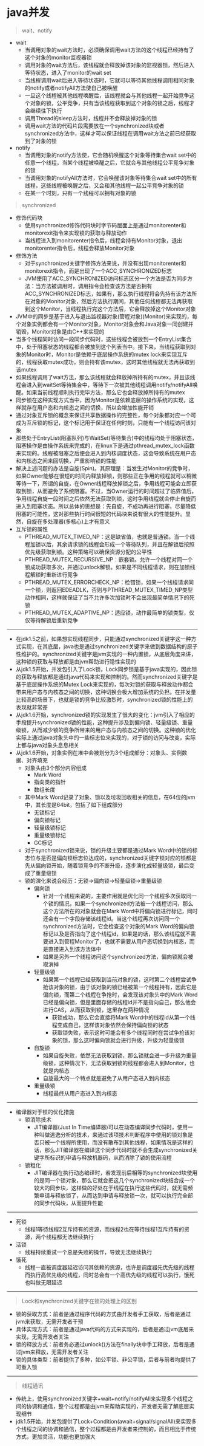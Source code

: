 # java并发

> wait、notify

* wait
    * 当调用对象的wait方法时，必须确保调用wait方法的这个线程已经持有了这个对象的monitor监视器锁
    * 调用对象的wait方法后，该线程就会释放掉该对象的监视器锁，然后进入等待状态，进入了monitor的wait set
    * 当线程调用wait后进入等待状态时，它就可以等待其他线程调用相同对象的notify或者notifyAll方法使自己被唤醒
    * 一旦这个线程被其他线程唤醒后，该线程就会与其他线程一起开始竞争这个对象的锁，公平竞争，只有当该线程获取到这个对象的锁之后，线程才会继续往下执行
    * 调用Thread的sleep方法时，线程并不会释放掉对象的锁
    * 调用wait方法的代码片段需要放在一个synchronized块或者synchronized方法中，这样才可以保证线程在调用wait方法之前已经获取到了对象的锁
*  notify
    * 当调用对象的notify方法使，它会随机唤醒这个对象等待集合wait set中的任意一个线程，当某个线程被唤醒之后，它就会与其他线程公平竞争对象的锁
    * 当调用对象的notifyAll方法时，它会唤醒该对象等待集合wait set中的所有线程，这些线程被唤醒之后，又会和其他线程一起公平竞争对象的锁
    * 在某一个时刻，只有一个线程可以拥有对象的锁
    
> synchronized

* 修饰代码块	
    * 使用synchronized修饰代码块时字节码层面上是通过monitorenter和monitorexit指令来实现锁的获取与释放动作
    * 当线程进入到monitorenter指令后，线程会持有Monitor对象，退出monitorenter指令后，线程会释放Monitor对象
* 修饰方法
    * 对于synchronized关键字修饰方法来说，并没有出现monitorenter和monitorexit指令，而是出现了一个ACC_SYNCHRONIZED标志
    * JVM使用了ACC_SYNCHRONIZED访问标志区分一个方法是否为同步方法：当方法被调用时，调用指令会检查该方法是否拥有ACC_SYNCHRONIZED标志，如果有，那么执行线程将会先持有该方法所在对象的Monitor对象，然后方法执行期间，其他任何线程都无法再获取到这个Monitor，当线程执行完这个方法后，它会释放掉这个Monitor对象
* JVM中的同步是基于进入与退出监视器对象(管程对象)(Monitor)来实现的，每个对象实例都会有一个Monitor对象，Monitor对象会和Java对象一同创建并销毁，Monitor对象是由C++来实现的
* 当多个线程同时访问一段同步代码时，这些线程会被放到一个EntryList集合中，处于阻塞状态的线程都会被放到这个列表当中。接下来，当线程获取到对象的Monitor时，Monitor是依赖于底层操作系统的mutex lock来实现互斥的，线程获取mutex成功，则会持有该mutex，这时其他线程就无法再获取到该mutex
* 如果线程调用了wait方法，那么该线程就会释放掉所持有的mutex，并且该线程会进入到waitSet等待集合中，等待下一次被其他线程调用notify/notifyAll唤醒。如果当前线程顺利执行完毕方法，那么它也会释放掉所持有的mutex
* 同步锁在这种实现方式当中，因为Monitor是依赖底层的操作系统的实现，这样就存在用户态和内核态之间的切换，所以会增加性能开销
* 通过对象互斥锁的概念来保证共享数据操作的完整性，每个对象都对应一个可成为互斥锁的标记，这个标记用于保证在任何时刻，只能有一个线程访问该对象
* 那些处于EntryList(阻塞队列)与WaitSet(等待集合)中的线程均处于阻塞状态，阻塞操作是由操作系统来完成的，在linux下是通过pthread_mutex_lock函数来实现的。线程被阻塞之后便会进入到内核调度状态，这会导致系统在用户态和内核态之间来回切换，严重影响锁的性能
* 解决上述问题的办法是自旋(Spin)。其原理是：当发生对Monitor的竞争时，如果Owner能够在很短的时间内释放掉锁，则那些正在争用的线程就可以稍微等待一下，所谓的自旋，在Owner线程释放掉锁之后，争用线程可能会立即获取到锁，从而避免了系统阻塞。不过，当Owner运行的时间超过了临界值后，争用线程自旋一段时间之后依然无法获取到锁，这时争用线程就会停止自旋而进入到阻塞状态。所以总体的思想是：先自旋，不成功再进行阻塞，尽量降低阻塞的可能性，这对那些执行时间很短的代码块来说有很大的性能提升。显然，自旋在多处理器(多核心)上才有意义
* 互斥锁的属性
    * PTHREAD_MUTEX_TIMED_NP：这是缺省值，也就是普通锁。当一个线程加锁以后，其余请求锁的线程会形成一个等待队列，并且在解锁后按照优先级获取到锁。这种策略可以确保资源分配的公平性
    * PTHREAD_MUTEX_RECURSIVE_NP：嵌套锁。允许一个线程对同一个锁成功获取多次，并通过unlock解锁。如果是不同线程请求，则在加锁线程解锁时重新进行竞争
    * PTHREAD_MUTEX_ERRORCHECK_NP：检错锁，如果一个线程请求同一个锁，则返回EDEADLK，否则与PTHREAD_MUTEX_TIMED_NP类型动作相同，这样就保证了当不允许多次加锁时不会出现最简单情况下的死锁
    * PTHREAD_MUTEX_ADAPTIVE_NP：适应锁，动作最简单的锁类型，仅仅等待解锁后重新竞争
    
---

* 在jdk1.5之前，如果想实现线程同步，只能通过synchronized关键字这一种方式实现，在其底层，java也是通过synchronized关键字来做到数据结构的原子性维护的。synchronized关键字是jvm实现的一种内置锁，从底层角度来讲，这种锁的获取与释放都是由jvm帮助进行隐性实现的
* 从jdk1.5开始，并发包引入了Lock锁，Lock同步锁是基于java实现的，因此锁的获取与释放都是通过java代码来实现和控制的。然而synchronized关键字是基于底层操作系统的Mutex Lock来实现的，每次对锁的获取与释放动作都会带来用户态与内核态之间的切换，这种切换会极大增加系统的负担。在并发量比较高的场景下，也就是锁的竞争比较激烈时，synchronized锁的性能上的表现就非常差
* 从jdk1.6开始，synchronized锁的实现发生了很大的变化：jvm引入了相应的手段提升synchronized锁的性能，这种提升涉及到偏向锁、轻量级锁、重量级锁，从而减少锁的竞争所带来的用户态与内核态之间的切换。这种锁的优化实际上通过java对象头中的一些标志位来实现的，对于锁的访问与改变，实际上都与java对象头息息相关
* 从jdk1.6开始，对象实例在堆中会被划分为3个组成部分：对象头、实例数据、对齐填充
    * 对象头由3个部分内容组成
        * Mark Word
        * 指向类的指针
        * 数组长度
    * 其中Mark Word记录了对象、锁以及垃圾回收相关的信息，在64位的jvm中，其长度是64bit，包括了如下组成部分
        * 无锁标记
        * 偏向锁标记
        * 轻量级锁标记
        * 重量级锁标记
        * GC标记
    * 对于synchronized锁来说，锁的升级主要都是通过Mark Word中的锁的标志位与是否是偏向锁标志位达成的，synchronized关键字锁对应的锁都是先从偏向锁开始，随着锁竞争的不断升级，逐步演化成轻量级锁，最后变成了重量级锁
    * 锁的演化来说会经历：无锁->偏向锁->轻量级锁->重量级锁
        * 偏向锁
            * 针对一个线程来说的，主要作用就是优化同一个线程多次获取同一个锁的情况，如果一个synchronized方法被一个线程访问，那么这个方法所在的对象就会在Mark Word中将偏向锁进行标记，同时还会有一个字段存储该线程id。当这个线程再次访问同一个synchronized方法时，它会检查这个对象的Mark Word的偏向锁标记以及是否指向了这个线程id，如果是的话，那么该线程就不需要进入到管程Monitor了，也就不需要从用户态切换到内核态，而是直接进入到该方法体中
            * 如果是另外一个线程访问这个synchronized方法，偏向锁就会被取消掉
        * 轻量级锁
            * 如果第一个线程已经获取到当前对象的锁，这时第二个线程尝试争抢该对象的锁，由于该对象的锁已经被第一个线程持有，因此它是偏向锁，而第二个线程在争抢时，会发现该对象头中的Mark Word已经是偏向锁，但是里面存储的线程id并不是指向自己，那么他会进行CAS，从而获取到锁，这里存在两种情况
                * 获锁成功，那么它会直接将Mark Word中的线程id从第一个线程变成自己，这样该对象依然会保持偏向锁的状态
                * 获取锁失败，表示这时可能会有多个线程同时在尝试争抢该对象的锁，那么这时偏向锁就会进行升级，升级为轻量级锁
        * 自旋锁
            * 如果自旋失败，依然无法获取到锁，那么锁就会进一步升级为重量级锁，这种情况下，无法获取到锁的线程都会进入到Monitor，也就是内核态
            * 自旋最大的一个特点就是避免了从用户态进入到内核态
        * 重量级锁
            * 线程最终从用户态进入到内核态
            
---

* 编译器对于锁的优化措施
    * 锁消除技术
        * JIT编译器(Just In Time编译器)可以在动态编译同步代码时，使用一种叫做逃逸分析的技术，来通过该项技术判断程序中使用的锁对象是否只被一个线程所使用，而没有散布到其他线程，如果情况是这样的话，那么JIT编译器在编译这个同步代码时就不会生成synchronized关键字所标识的申请与释放机器码，从而消除了锁的使用流程
    * 锁粗化
        * JIT编译器在执行动态编译时，若发现前后相等的synchronized块使用的是同一个锁对象，那么它就会把这几个synchronized块结合成一个较大的同步块，这样做的好处在于线程在执行这些代码时，就无需频繁申请与释放锁了，从而达到申请与释放锁一次，就可以执行完全部的同步代码块，从而提升性能

---

* 死锁
    * 线程1等待线程2互斥持有的资源，而线程2也在等待线程1互斥持有的资源，两个线程都无法继续执行
* 活锁
    * 线程持续重试一个总是失败的操作，导致无法继续执行
* 饿死
    * 线程一直被调度器延迟访问其依赖的资源，也许是调度器先优先级的线程而执行高优先级的线程，同时总会有一个高优先级的线程可以执行，饿死也叫做无限延迟
    
---

> Lock和synchronized关键字在锁的处理上的区别

* 锁的获取方式：前者是通过程序代码的方式由开发者手工获取，后者是通过jvm来获取，无需开发者干预
* 具体实现方式：前者是通过java代码的方式来实现的，后者是通过jvm底层来实现，无需开发者关注
* 锁的释放方式：前者务必通过unlock()方法在finally块中手工释放，后者是通过jvm来释放，无需开发者关注
* 锁的具体类型：前者提供了多种，如公平锁、非公平锁，后者与前者均提供了可重入锁

---

> 线程通讯
* 传统上，使用synchronized关键字+wait+notify/notifyAll来实现多个线程之间的协调和通信，整个过程都是由jvm来帮助实现的，开发者无需了解底层实现细节
* jdk1.5开始，并发包提供了Lock+Condition(await+signal/signalAll)来实现多个线程之间的协调和通信，整个过程都是由开发者来控制的，而且相比于传统方式，更加灵活，功能也更加强大
